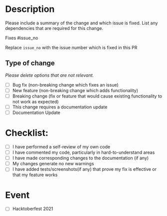 # Description

Please include a summary of the change and which issue is fixed. List any dependencies that are required for this change.

Fixes #issue_no

Replace `issue_no` with the issue number which is fixed in this PR

## Type of change

_Please delete options that are not relevant._

- [ ] Bug fix (non-breaking change which fixes an issue)
- [ ] New feature (non-breaking change which adds functionality)
- [ ] Breaking change (fix or feature that would cause existing functionality to not work as expected)
- [ ] This change requires a documentation update
- [ ] Documentation Update

# Checklist:

- [ ] I have performed a self-review of my own code
- [ ] I have commented my code, particularly in hard-to-understand areas
- [ ] I have made corresponding changes to the documentation (if any)
- [ ] My changes generate no new warnings
- [ ] I have added tests/screenshots(if any) that prove my fix is effective or that my feature works

# Event

- [ ] Hacktoberfest 2021
